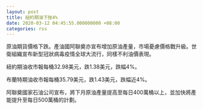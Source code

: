 ```yaml
---
layout: post
title: 紐約期油下挫4%
date: 2020-03-12 04:45:55.000000000 +08:00
categories: rss
---
```


原油期貨價格下跌。產油國阿聯奠亦宣布增加原油產量，市場憂慮價格戰升級。世衛組織宣布新型冠狀病毒疫情全球大流行，同樣不利油價表現。

紐約期油收市報每桶32.98美元，跌1.38美元，跌幅4%。

布蘭特期油收市報每桶35.79美元，跌1.43美元，跌幅近4%。

阿聯奠國家石油公司宣布，將下月原油產量提高至每日400萬桶以上，並加快將產能提升至每日500萬桶的計劃。
